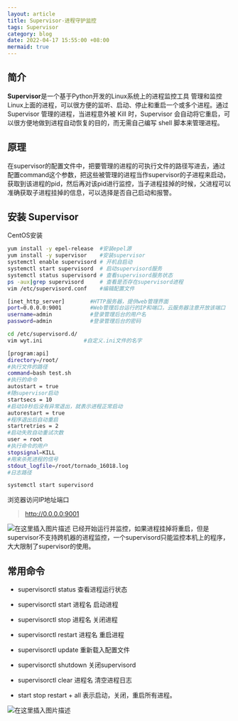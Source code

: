 ```yaml
---
layout: article
title: Supervisor-进程守护监控
tags: Supervisor
category: blog
date: 2022-04-17 15:55:00 +08:00
mermaid: true
---
```


## 简介

**Supervisor**是一个基于Python开发的Linux系统上的进程监控工具
管理和监控Linux上面的进程，可以很方便的监听、启动、停止和重启一个或多个进程。通过 Supervisor 管理的进程，当进程意外被 Kill 时，Supervisor 会自动将它重启，可以很方便地做到进程自动恢复的目的，而无需自己编写 shell 脚本来管理进程。

## 原理
在supervisor的配置⽂件中，把要管理的进程的可执行文件的路径写进去，通过配置command这个参数，把这些被管理的进程当作supervisor的子进程来启动，获取到该进程的pid，然后再对该pid进行监控，当子进程挂掉的时候，父进程可以准确获取子进程挂掉的信息，可以选择是否⾃⼰启动和报警。
## 安装 Supervisor
CentOS安装
```bash
yum install -y epel-release  #安装epel源
yum install -y supervisor    #安装supervisor
systemctl enable supervisord # 开机自启动
systemctl start supervisord  # 启动supervisord服务
systemctl status supervisord # 查看supervisord服务状态
ps -aux|grep supervisord     # 查看是否存在supervisord进程
vim /etc/supervisord.conf    #编辑配置文件
```

```bash
[inet_http_server]        #HTTP服务器，提供web管理界面
port=0.0.0.0:9001         #Web管理后台运行的IP和端口，云服务器注意开放该端口
username=admin            #登录管理后台的用户名
password=admin            #登录管理后台的密码
```
```bash
cd /etc/supervisord.d/
vim wyt.ini             #自定义.ini文件的名字
```

```bash
[program:api]
directory=/root/
#执行文件的路径
command=bash test.sh
#执行的命令
autostart = true
#随supervisor启动
startsecs = 10
#启动10秒后没有异常退出，就表示进程正常启动
autorestart = true
#程序退出后自动重启
startretries = 2
#启动失败自动重试次数
user = root
#执行命令的用户
stopsignal=KILL               
#用来杀死进程的信号
stdout_logfile=/root/tornado_16018.log
#日志路径
```

```bash
systemctl start supervisord 
```

浏览器访问IP地址端口
>  http://0.0.0.0:9001  

![在这里插入图片描述](https://img-blog.csdnimg.cn/241d2133635d46299843874f88236995.png?x-oss-process=image/watermark,type_d3F5LXplbmhlaQ,shadow_50,text_Q1NETiBAeXV0YW9fNTE3,size_20,color_FFFFFF,t_70,g_se,x_16)
已经开始运行并监控，如果进程挂掉将重启，但是supervisor不支持跨机器的进程监控，一个supervisord只能监控本机上的程序，大大限制了supervisor的使用。

## 常用命令
- supervisorctl status 查看进程运行状态

- supervisorctl start 进程名 启动进程

- supervisorctl stop 进程名 关闭进程

- supervisorctl restart 进程名 重启进程

- supervisorctl update 	重新载入配置文件

- supervisorctl shutdown 关闭supervisord

- supervisorctl clear 进程名 清空进程日志

- start stop restart + all 表示启动，关闭，重启所有进程。

![在这里插入图片描述](https://img-blog.csdnimg.cn/1b5db299f2024b32a6a8fc9bdaf89e2b.png)
